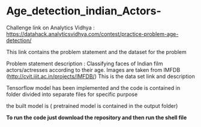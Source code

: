 # Age_detection_indian_Actors-

Challenge link on Analytics Vidhya : https://datahack.analyticsvidhya.com/contest/practice-problem-age-detection/



This link contains the problem statement and the dataset for the problem

Problem statement description : Classifying faces of Indian film actors/actresses according to their age. Images are taken from IMFDB (http://cvit.iiit.ac.in/projects/IMFDB/) This is the data set link and description 

Tensorflow model has been implemented and the code is contained in folder divided into separate files for specific purpose 


the built model is ( pretrained model is contained in the output folder) 


<b> To run the code just download the repository and then run the shell file</b>
